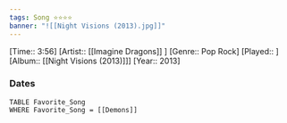 ```yaml
---
tags: Song ⭐⭐⭐⭐ 
banner: "![[Night Visions (2013).jpg]]"
---
```

[Time:: 3:56]
[Artist:: [[Imagine Dragons]] ]
[Genre:: Pop Rock]
[Played:: ]
[Album:: [[Night Visions (2013)]]]
[Year:: 2013]
### Dates
````dataview
TABLE Favorite_Song
WHERE Favorite_Song = [[Demons]]
````
